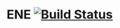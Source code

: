 # ENE [![Build Status](https://travis-ci.org/MaT1g3R/ene.svg?branch=master)](https://travis-ci.org/MaT1g3R/ene)
